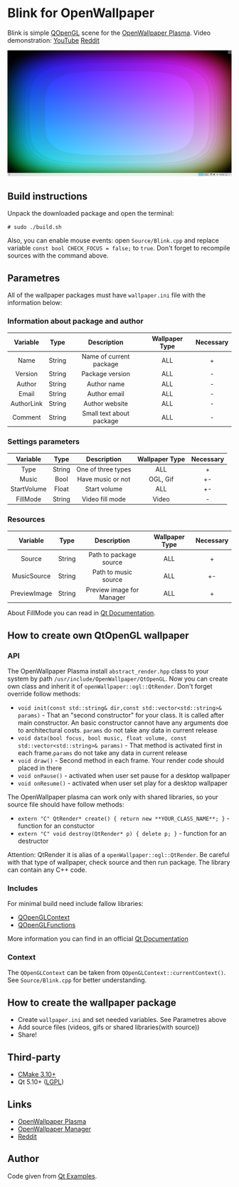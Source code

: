 # Blink for OpenWallpaper

Blink is simple [QOpenGL][qogl_context] scene for the [OpenWallpaper Plasma][wallpaper_plasma].
Video demonstration: [YouTube][youtube_blink]
[Reddit][reddit_page]

![Blink preview image][preview_image]

## Build instructions

Unpack the downloaded package and open the terminal:

```console
# sudo ./build.sh
```

Also, you can enable mouse events: open `Source/Blink.cpp` and replace variable `const bool CHECK_FOCUS = false;` to `true`.
Don't forget to recompile sources with the command above.

## Parametres

All of the wallpaper packages must have `wallpaper.ini` file with the information below:

### Information about package and author
|  Variable    | Type           | Description               | Wallpaper Type  |  Necessary  |
|    :---:     |     :---:      |     :---:                 |     :---:       |    :---:    |
| Name         | String         | Name of current package   | ALL             | +           |
| Version      | String         | Package version           | ALL             | -           |
| Author       | String         | Author name               | ALL             | -           |
| Email        | String         | Author email              | ALL             | -           |
| AuthorLink   | String         | Author website            | ALL             | -           |
| Comment      | String         | Small text about package  | ALL             | -           |

### Settings parameters
|  Variable    | Type           | Description               | Wallpaper Type  |  Necessary  |
|    :---:     |     :---:      |     :---:                 |     :---:       |    :---:    |
| Type         | String         | One of three types        | ALL             | +           |
| Music        | Bool           | Have music or not         | OGL, Gif        | +-          |
| StartVolume  | Float          | Start volume              | ALL             | +-          |
| FillMode     | String         | Video fill mode           | Video           | -           |

### Resources

|  Variable    | Type           | Description               | Wallpaper Type  |  Necessary  |
|    :---:     |     :---:      |     :---:                 |     :---:       |    :---:    |
| Source       | String         | Path to package source    | ALL             | +           |
| MusicSource  | String         | Path to music source      | ALL             | +-          |
| PreviewImage | String         | Preview image for Manager | ALL             | +           |


About FillMode you can read in [Qt Documentation][qt_fillmode_doc].

## How to create own QtOpenGL wallpaper

### API

The OpenWallpaper Plasma install `abstract_render.hpp` class to your system by path `/usr/include/OpenWallpaper/QtOpenGL`. Now you can create own class and inherit it of `openWallpaper::ogl::QtRender`. Don't forget override follow methods:

* `void init(const std::string& dir,const std::vector<std::string>& params)` - That an "second constructor" for your class. It is called after main constructor. An basic constructor cannot have any arguments doe to architectural costs. `params` do not take any data in current release
* `void data(bool focus, bool music, float volume, const std::vector<std::string>& params)` - That method is activated first in each frame.`params` do not take any data in current release
* `void draw()` - Second method in each frame. Your render code should placed in there
* `void onPause()` - activated when user set pause for a desktop wallpaper
* `void onResume()` - activated when user set play for a desktop wallpaper

The OpenWallpaper plasma can work only with shared libraries, so your source file should have follow methods:

* `extern "C" QtRender* create() { return new **YOUR_CLASS_NAME**; }` - function for an constuctor
* `extern "C" void destroy(QtRender* p) { delete p; }` - function for an destructor

Attention: QtRender it is alias of a `openWallpaper::ogl::QtRender`.
Be careful with that type of wallpaper, check source and then run package. The library can contain any C++ code.

### Includes

For minimal build need include fallow libraries: 
* [QOpenGLContext][qogl_context]
* [QOpenGLFunctions][qogl_functions]

More information you can find in an official [Qt Documentation][qt_doc]

### Context

The `QOpenGLContext` can be taken from `QOpenGLContext::currentContext()`. See `Source/Blink.cpp` for better understanding.

## How to create the wallpaper package

* Create `wallpaper.ini` and set needed variables. See Parametres above
* Add source files (videos, gifs or shared libraries(with source))
* Share!

## Third-party

* [CMake 3.10+][cmake]
* Qt 5.10+ ([LGPL](http://doc.qt.io/qt-5/lgpl.html))

## Links

* [OpenWallpaper Plasma][wallpaper_plasma]
* [OpenWallpaper Manager][wallpaper_manager]
* [Reddit][reddit_page]

## Author

Code given from [Qt Examples][qt_example].


[//]: # (LINKS)
[cmake]: https://cmake.org/
[qogl_context]: https://doc.qt.io/qt-5/qopenglcontext.html
[qogl_functions]: https://doc.qt.io/qt-5/qopenglfunctions.html
[qt_doc]: https://doc.qt.io/qt-5/reference-overview.html
[qt_example]: https://doc.qt.io/qt-5/qtquick-scenegraph-openglunderqml-example.html
[qt_fillmode_doc]: https://doc.qt.io/qt-5/qml-qtmultimedia-video.html#fillMode-prop
[youtube_blink]: https://youtu.be/ioq54vMtm6w
[preview_image]: docs/preview_gh.png

[wallpaper_manager]: https://github.com/Samsuper12/OpenWallpaper-Manager
[wallpaper_plasma]: https://github.com/Samsuper12/OpenWallpaper-Plasma
[reddit_page]: https://www.reddit.com/r/OpenWallpaper/comments/ex78il/blink/
